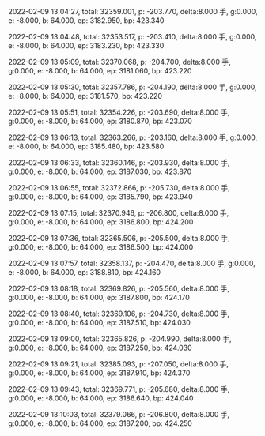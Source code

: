 2022-02-09 13:04:27, total: 32359.001, p: -203.770, delta:8.000 手, g:0.000, e: -8.000, b: 64.000, ep: 3182.950, bp: 423.340

2022-02-09 13:04:48, total: 32353.517, p: -203.410, delta:8.000 手, g:0.000, e: -8.000, b: 64.000, ep: 3183.230, bp: 423.330

2022-02-09 13:05:09, total: 32370.068, p: -204.700, delta:8.000 手, g:0.000, e: -8.000, b: 64.000, ep: 3181.060, bp: 423.220

2022-02-09 13:05:30, total: 32357.786, p: -204.190, delta:8.000 手, g:0.000, e: -8.000, b: 64.000, ep: 3181.570, bp: 423.220

2022-02-09 13:05:51, total: 32354.226, p: -203.690, delta:8.000 手, g:0.000, e: -8.000, b: 64.000, ep: 3180.870, bp: 423.070

2022-02-09 13:06:13, total: 32363.266, p: -203.160, delta:8.000 手, g:0.000, e: -8.000, b: 64.000, ep: 3185.480, bp: 423.580

2022-02-09 13:06:33, total: 32360.146, p: -203.930, delta:8.000 手, g:0.000, e: -8.000, b: 64.000, ep: 3187.030, bp: 423.870

2022-02-09 13:06:55, total: 32372.866, p: -205.730, delta:8.000 手, g:0.000, e: -8.000, b: 64.000, ep: 3185.790, bp: 423.940

2022-02-09 13:07:15, total: 32370.946, p: -206.800, delta:8.000 手, g:0.000, e: -8.000, b: 64.000, ep: 3186.800, bp: 424.200

2022-02-09 13:07:36, total: 32365.506, p: -205.500, delta:8.000 手, g:0.000, e: -8.000, b: 64.000, ep: 3186.500, bp: 424.000

2022-02-09 13:07:57, total: 32358.137, p: -204.470, delta:8.000 手, g:0.000, e: -8.000, b: 64.000, ep: 3188.810, bp: 424.160

2022-02-09 13:08:18, total: 32369.826, p: -205.560, delta:8.000 手, g:0.000, e: -8.000, b: 64.000, ep: 3187.800, bp: 424.170

2022-02-09 13:08:40, total: 32369.106, p: -204.730, delta:8.000 手, g:0.000, e: -8.000, b: 64.000, ep: 3187.510, bp: 424.030

2022-02-09 13:09:00, total: 32365.826, p: -204.990, delta:8.000 手, g:0.000, e: -8.000, b: 64.000, ep: 3187.250, bp: 424.030

2022-02-09 13:09:21, total: 32385.093, p: -207.050, delta:8.000 手, g:0.000, e: -8.000, b: 64.000, ep: 3187.910, bp: 424.370

2022-02-09 13:09:43, total: 32369.771, p: -205.680, delta:8.000 手, g:0.000, e: -8.000, b: 64.000, ep: 3186.640, bp: 424.040

2022-02-09 13:10:03, total: 32379.066, p: -206.800, delta:8.000 手, g:0.000, e: -8.000, b: 64.000, ep: 3187.200, bp: 424.250